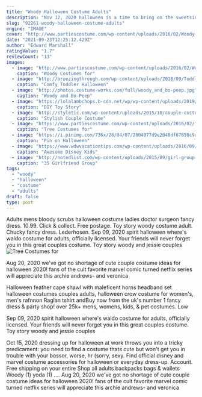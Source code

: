 ```yaml
---
title: "Woody Halloween Costume Adults"
description: "Nov 12, 2020 halloween is a time to bring on the sweetsincluding doughnuts. For this family costume, adults can dress in an apron and a baker's hat. And kids can dress as actual doughnuts. You"
slug: "92261-woody-halloween-costume-adults"
engine: "IMAGE"
cover: "http://www.partiescostume.com/wp-content/uploads/2016/02/Woody-Adult-Costume.jpg"
date: "2021-09-23T12:25:12.429Z"
author: "Edward Marshall"
ratingValue: "1.7"
reviewCount: "13"
images:
  - image: "http://www.partiescostume.com/wp-content/uploads/2016/02/Woody-Adult-Costume.jpg"
    caption: "Woody Costumes for"
  - image: "http://breezingthrough.com/wp-content/uploads/2018/09/Toddler-Halloween-Costumes-Breezing-Through-20-1440x2166.jpg"
    caption: "Comfy Toddler Halloween"
  - image: "http://photos.costume-works.com/full/woody_and_bo-peep.jpg"
    caption: "Woody and Bo-Peep"
  - image: "https://lolalambchops.b-cdn.net/wp/wp-content/uploads/2019/06/Where-to-meet-bo-peep-Disney-parks.jpg"
    caption: "DIY Toy Story"
  - image: "http://styletic.com/wp-content/uploads/2015/10/couple-costume-ideas/14-couple-costume-ideas.jpg"
    caption: "Stylish Couple Costume"
  - image: "https://www.partiescostume.com/wp-content/uploads/2016/02/Tree-Costume.jpg"
    caption: "Tree Costumes for"
  - image: "https://i.pinimg.com/736x/28/04/07/2804077d9e2048df67650c9a9524e0e1--funny-group-halloween-costumes-costumes-for-adults.jpg"
    caption: "Pin on Halloween"
  - image: "https://www.wdwvacationtips.com/wp-content/uploads/2016/09/hocus_pocus14-1-1.jpg"
    caption: "Awesome Disney Kids"
  - image: "http://notedlist.com/wp-content/uploads/2015/09/girl-group-costume-ideas/13-girl-group-costume-ideas.jpg"
    caption: "35 Girlfriend Group"
tags:
  - "woody"
  - "halloween"
  - "costume"
  - "adults"
draft: false
type: post
---
```


Adults mens bloody scrubs halloween costume ladies doctor surgeon fancy dress. 10.99. Click & collect. Free postage.  Toy story woody costume adult. Chucky fancy dress. Lederhosen. Sep 09, 2020 spirit halloween where's waldo costume for adults, officially licensed.  Your friends will never forget you in this great couples costume. Toy story woody and jessie couples
![Tree Costumes for](https://www.partiescostume.com/wp-content/uploads/2016/02/Tree-Costume.jpg "Tree Costumes for")

Aug 20, 2020 we&#39;ve got no shortage of cute couple costume ideas for halloween 2020! fans of the cult favorite marvel comic turned netflix series will appreciate this archie andrews- and veronica
<!--inArticleAds-->

<!--galleryOne-->

Halloween feather cape shawl with maleficent horns headband set halloween costumes couples adults, halloween crow costume for women's, men's rafnnon  Raglan tshirt andBuy now from the uk's number 1 fancy dress & party shop! over 25k+ mens, womens, kids, & pet costumes. Low
<!--inArticleAds-->

<!--galleryTwo-->

Sep 09, 2020 spirit halloween where's waldo costume for adults, officially licensed.  Your friends will never forget you in this great couples costume. Toy story woody and jessie couples
<!--galleryThree-->

Oct 15, 2020 dressing up for halloween at work throws you into a tricky predicament: you need to find a costume thats cute but won't get you in trouble with your bossor, worse, hr (sorry, sexy. Find official disney and marvel costume accessories for halloween or everyday dress-up. Account. Free shipping on your entire  Shop all adults backpacks bags & wallets Woody (1) yoda (1) .... Aug 20, 2020 we've got no shortage of cute couple costume ideas for halloween 2020! fans of the cult favorite marvel comic turned netflix series will appreciate this archie andrews- and veronica